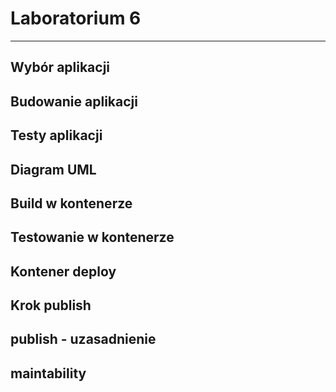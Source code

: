 # Laboratorium 6

---

## Wybór aplikacji

## Budowanie aplikacji

## Testy aplikacji

## Diagram UML

## Build w kontenerze

## Testowanie w kontenerze

## Kontener deploy

## Krok publish

## publish - uzasadnienie

## maintability

